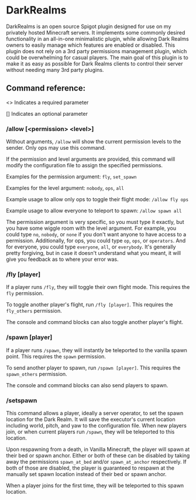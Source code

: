 # DarkRealms
DarkRealms is an open source Spigot plugin designed for use on my privately hosted Minecraft servers. It implements some commonly desired functionality in an
all-in-one minimalistic plugin, while allowing Dark Realms owners to easily manage which features are enabled or disabled. This plugin does not rely on a 3rd party
permissions management plugin, which could be overwhelming for casual players. The main goal of this plugin is to make it as easy as possible for Dark Realms clients
to control their server without needing many 3rd party plugins.

## Command reference:
<> Indicates a required parameter

[] Indicates an optional parameter

### /allow [\<permission> \<level>]
Without arguments, `/allow` will show the current permission levels to the sender. Only ops may use this command.

If the permission and level arguments are provided, this command will modify the configuration file to assign the specified permissions.

Examples for the permission argument: `fly`, `set_spawn`

Examples for the level argument: `nobody`, `ops`, `all`

Example usage to allow only ops to toggle their flight mode: `/allow fly ops`

Example usage to allow everyone to teleport to spawn: `/allow spawn all`

The permission argument is very specific, so you must type it exactly, but you have some wiggle room with the level argument.
For example, you could type `no`, `nobody`, or `none` if you don't want anyone to have access to a permission.
Additionally, for ops, you could type `op`, `ops`, or `operators`. And for everyone, you could type `everyone`, `all`, or `everybody`.
It's generally pretty forgiving, but in case it doesn't understand what you meant, it will give you feedback as to where your error was.

### /fly [player]
If a player runs `/fly`, they will toggle their own flight mode. This requires the `fly` permission.

To toggle another player's flight, run `/fly [player]`. This requires the `fly_others` permission.

The console and command blocks can also toggle another player's flight.

### /spawn [player]
If a player runs `/spawn`, they will instantly be teleported to the vanilla spawn point. This requires the `spawn` permission.

To send another player to spawn, run `/spawn [player]`. This requires the `spawn_others` permission.

The console and command blocks can also send players to spawn.

### /setspawn
This command allows a player, ideally a server operator, to set the spawn location for the Dark Realm. It will save the executor's current location including world, pitch, and yaw to the configuration file. When new players join, or when current players run `/spawn`, they will be teleported to this location.

Upon respawning from a death, in Vanilla Minecraft, the player will spawn at their bed or spawn anchor. Either or both of these can be disabled by taking away the permissions `spawn_at_bed` and/or `spawn_at_anchor` respectively. If both of those are disabled, the player is guaranteed to respawn at the manually set spawn location instead of their bed or spawn anchor.

When a player joins for the first time, they will be teleported to this spawn location.
